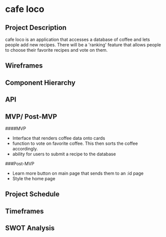 # cafe loco

## Project Description
cafe loco is an application that accesses a database of coffee and lets people add new recipes. There will be a 'ranking' feature that allows people to choose their favorite recipes and vote on them.

## Wireframes

## Component Hierarchy

## API

## MVP/ Post-MVP

####MVP
- Interface that renders coffee data onto cards
- function to vote on favorite coffee. This then sorts the coffee accordingly.
- ability for users to submit a recipe to the database

###Post-MVP
- Learn more button on main page that sends them to an :id page
- Style the home page

## Project Schedule

## Timeframes

## SWOT Analysis
